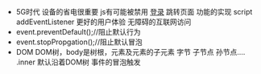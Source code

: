 - 5G时代  设备的省电很重要  js有可能被禁用
    <a href="/login">登录</a>   跳转页面  功能的实现
    script  addEventListener   更好的用户体验
    无障碍的互联网访问
- event.preventDefault();//阻止默认行为
- event.stopPropgation();//阻止默认冒泡    
- DOM DOM树，body是树根，元素及元素的子元素  字节 子节点 孙节点....
    .inner  默认沿着DOM树  事件的冒泡触发
    